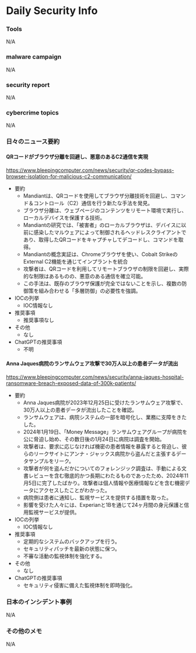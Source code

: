 # Daily Security Info

### Tools
N/A

### malware campaign
N/A

### security report
N/A

### cybercrime topics
N/A

### 日々のニュース要約

#### QRコードがブラウザ分離を回避し、悪意のあるC2通信を実現
https://www.bleepingcomputer.com/news/security/qr-codes-bypass-browser-isolation-for-malicious-c2-communication/

- 要約
    - Mandiantは、QRコードを使用してブラウザ分離技術を回避し、コマンド＆コントロール（C2）通信を行う新たな手法を発見。
    - ブラウザ分離は、ウェブページのコンテンツをリモート環境で実行し、ローカルデバイスを保護する技術。
    - Mandiantの研究では、「被害者」のローカルブラウザは、デバイスに以前に感染したマルウェアによって制御されるヘッドレスクライアントであり、取得したQRコードをキャプチャしてデコードし、コマンドを取得。
    - Mandiantの概念実証は、Chromeブラウザを使い、Cobalt StrikeのExternal C2機能を通じてインプラントを統合
    - 攻撃者は、QRコードを利用してリモートブラウザの制限を回避し、実際的な制限はあるものの、悪意のある通信を確立可能。
    - この手法は、既存のブラウザ保護が完全ではないことを示し、複数の防御策を組み合わせる「多層防御」の必要性を強調。
- IOCの列挙
    - IOC情報なし
- 推奨事項
    - 推奨事項なし
- その他
    - なし
- ChatGPTの推奨事項
    - 不明

#### Anna Jaques病院のランサムウェア攻撃で30万人以上の患者データが流出
https://www.bleepingcomputer.com/news/security/anna-jaques-hospital-ransomware-breach-exposed-data-of-300k-patients/

- 要約
    - Anna Jaques病院が2023年12月25日に受けたランサムウェア攻撃で、30万人以上の患者データが流出したことを確認。
    - ランサムウェアは、病院システムの一部を暗号化し、業務に支障をきたした。
    - 2024年1月19日、「Money Message」ランサムウェアグループが病院を公に脅迫し始め、その数日後の1月24日に病院は調査を開始。
    - 攻撃者は、要求に応じなければ機密の患者情報を暴露すると脅迫し、彼らのリークサイトにアンナ・ジャックス病院から盗んだと主張するデータサンプルをリーク。
    - 攻撃者が何を盗んだかについてのフォレンジック調査は、手動による文書レビューを含む徹底的かつ長期にわたるものであったため、2024年11月5日に完了したばかり。攻撃者は個人情報や医療情報などを含む機密データにアクセスしたことがわかった。
    - 病院側は患者に通知し、監視サービスを提供する措置を取った。
    - 影響を受けた人々には、Experianと1Bを通じて24ヶ月間の身元保護と信用監視サービスが提供。
- IOCの列挙
    - IOC情報なし
- 推奨事項
    - 定期的なシステムのバックアップを行う。
    - セキュリティパッチを最新の状態に保つ。
    - 不審な活動の監視体制を強化する。
- その他
    - なし
- ChatGPTの推奨事項
    - セキュリティ侵害に備えた監視体制を即時強化。


### 日本のインシデント事例
N/A

### その他のメモ
N/A